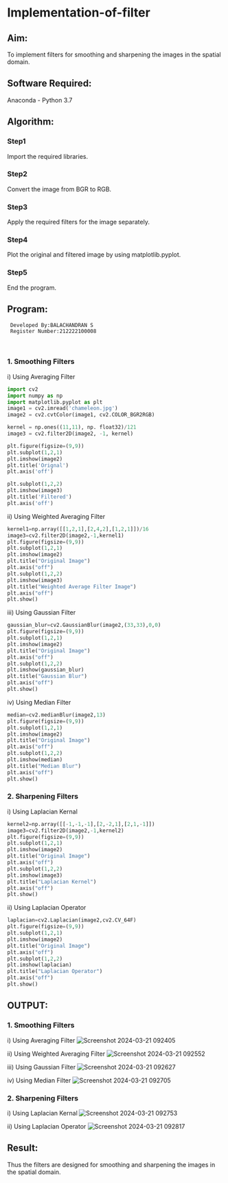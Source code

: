 # Implementation-of-filter
## Aim:
To implement filters for smoothing and sharpening the images in the spatial domain.

## Software Required:
Anaconda - Python 3.7

## Algorithm:
### Step1
Import the required libraries.
### Step2
Convert the image from BGR to RGB.
### Step3
Apply the required filters for the image separately.
### Step4
Plot the original and filtered image by using matplotlib.pyplot.
### Step5
End the program.

## Program:
```
 Developed By:BALACHANDRAN S
 Register Number:212222100008
```
</br>

### 1. Smoothing Filters

i) Using Averaging Filter
```Python
import cv2
import numpy as np
import matplotlib.pyplot as plt
image1 = cv2.imread('chameleon.jpg')
image2 = cv2.cvtColor(image1, cv2.COLOR_BGR2RGB)

kernel = np.ones((11,11), np. float32)/121
image3 = cv2.filter2D(image2, -1, kernel)

plt.figure(figsize=(9,9))
plt.subplot(1,2,1)
plt.imshow(image2)
plt.title('Orignal')
plt.axis('off')

plt.subplot(1,2,2)
plt.imshow(image3)
plt.title('Filtered')
plt.axis('off')
```
ii) Using Weighted Averaging Filter
```Python
kernel1=np.array([[1,2,1],[2,4,2],[1,2,1]])/16
image3=cv2.filter2D(image2,-1,kernel1)
plt.figure(figsize=(9,9))
plt.subplot(1,2,1)
plt.imshow(image2)
plt.title("Original Image")
plt.axis("off")
plt.subplot(1,2,2)
plt.imshow(image3)
plt.title("Weighted Average Filter Image")
plt.axis("off")
plt.show()
```
iii) Using Gaussian Filter
```Python
gaussian_blur=cv2.GaussianBlur(image2,(33,33),0,0)
plt.figure(figsize=(9,9))
plt.subplot(1,2,1)
plt.imshow(image2)
plt.title("Original Image")
plt.axis("off")
plt.subplot(1,2,2)
plt.imshow(gaussian_blur)
plt.title("Gaussian Blur")
plt.axis("off")
plt.show()
```
iv) Using Median Filter
```Python
median=cv2.medianBlur(image2,13)
plt.figure(figsize=(9,9))
plt.subplot(1,2,1)
plt.imshow(image2)
plt.title("Original Image")
plt.axis("off")
plt.subplot(1,2,2)
plt.imshow(median)
plt.title("Median Blur")
plt.axis("off")
plt.show()
```
### 2. Sharpening Filters
i) Using Laplacian Kernal
```Python
kernel2=np.array([[-1,-1,-1],[2,-2,1],[2,1,-1]])
image3=cv2.filter2D(image2,-1,kernel2)
plt.figure(figsize=(9,9))
plt.subplot(1,2,1)
plt.imshow(image2)
plt.title("Original Image")
plt.axis("off")
plt.subplot(1,2,2)
plt.imshow(image3)
plt.title("Laplacian Kernel")
plt.axis("off")
plt.show()
```
ii) Using Laplacian Operator
```Python
laplacian=cv2.Laplacian(image2,cv2.CV_64F)
plt.figure(figsize=(9,9))
plt.subplot(1,2,1)
plt.imshow(image2)
plt.title("Original Image")
plt.axis("off")
plt.subplot(1,2,2)
plt.imshow(laplacian)
plt.title("Laplacian Operator")
plt.axis("off")
plt.show()
```
## OUTPUT:
### 1. Smoothing Filters
i) Using Averaging Filter
![Screenshot 2024-03-21 092405](https://github.com/Balachandran143/Implementation-of-filter/assets/118886489/31881b46-768a-49dc-aa4e-d16d1b4d0acd)

ii) Using Weighted Averaging Filter
![Screenshot 2024-03-21 092552](https://github.com/Balachandran143/Implementation-of-filter/assets/118886489/719efc3e-5acf-44bf-8e31-d491a19d3117)

iii) Using Gaussian Filter
![Screenshot 2024-03-21 092627](https://github.com/Balachandran143/Implementation-of-filter/assets/118886489/9947f75d-f273-4aa1-b3aa-239085c9ad7f)

iv) Using Median Filter
![Screenshot 2024-03-21 092705](https://github.com/Balachandran143/Implementation-of-filter/assets/118886489/3f32f3d6-bed4-40b5-84ab-158ae9be8e30)

### 2. Sharpening Filters
i) Using Laplacian Kernal
![Screenshot 2024-03-21 092753](https://github.com/Balachandran143/Implementation-of-filter/assets/118886489/7b4e1577-81bc-4c47-a5d7-263cd2ee5b40)

ii) Using Laplacian Operator
![Screenshot 2024-03-21 092817](https://github.com/Balachandran143/Implementation-of-filter/assets/118886489/cfda20df-1f27-4762-afc8-3cf64f0f4645)

## Result:
Thus the filters are designed for smoothing and sharpening the images in the spatial domain.

